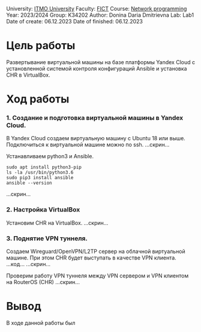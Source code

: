 University: [ITMO University](https://itmo.ru/ru/)
Faculty: [FICT](https://fict.itmo.ru)
Course: [Network programming](https://github.com/itmo-ict-faculty/network-programming)
Year: 2023/2024
Group: K34202
Author: Donina Daria Dmitrievna
Lab: Lab1
Date of create: 06.12.2023
Date of finished: 06.12.2023


# Цель работы
Развертывание виртуальной машины на базе платформы Yandex Cloud с установленной системой контроля конфигураций Ansible и установка CHR в VirtualBox.

# Ход работы
### 1. Создание и подготовка виртуальной машины в Yandex Cloud.

В Yandex Cloud создаем виртуальную машину с Ubuntu 18 или выше. Подключиться к виртуальной машине можно по ssh. 
...скрин...

Устанавливаем python3 и Ansible.
```
sudo apt install python3-pip
ls -la /usr/bin/python3.6
sudo pip3 install ansible
ansible --version
```
...скрин...


### 2. Настройка VirtualBox
Установим CHR на VirtualBox.
...скрин...

### 3. Поднятие VPN туннеля.
Создаем Wireguard/OpenVPN/L2TP сервер на облачной виртуальной машине. При этом CHR будет выступать в качестве VPN клиента.
...код...
...скрин...

Проверим работу VPN туннеля между VPN сервером и VPN клиентом на RouterOS (CHR)
...скрин...


# Вывод
В ходе данной работы был 
